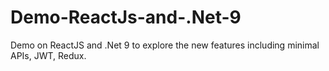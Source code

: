 # Demo-ReactJs-and-.Net-9
Demo on ReactJS and .Net 9 to explore the new features including minimal APIs, JWT, Redux.
